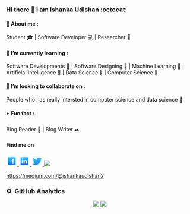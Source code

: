 ### Hi there 👋 I am Ishanka Udishan :octocat:

#### 💬 About me :
Student :mortar_board: | Software Developer :computer: | Researcher :memo:

#### 🌱 I’m currently learning :
Software Developments :triangular_flag_on_post: | Software Designing :triangular_flag_on_post: | Machine Learning :triangular_flag_on_post: | Artificial Intelligence :triangular_flag_on_post: | Data Science :triangular_flag_on_post: | Computer Science :triangular_flag_on_post:

#### 👯 I’m looking to collaborate on :
People who has really intersted in computer science and data science :rocket:

#### ⚡ Fun fact :
Blog Reader :book: | Blog Writer :black_nib:

#### Find me on
<a href="https://m.facebook.com/people/Ishanka-Udishan/100009255044722?fref=nf">
    <img src="image/fb.png" width="30"/>
</a> 
<a href="www.linkedin.com/in/ishanka-udishan">
    <img src="image/link.png" width="30"/>
</a> 
<a href="https://twitter.com/i_udishan">
    <img src="image/twitter.png" width="30"/>
</a> 
<img src="https://medium.com/@ishankaudishan2"/>

https://medium.com/@ishankaudishan2
### ⚙️ &nbsp;GitHub Analytics

<p align="center">
<a href="https://github.com/AVS1508">
  <img height="180em" src="https://github-readme-stats-eight-theta.vercel.app/api?username=RPIUdishan&show_icons=true&theme=algolia&include_all_commits=true&count_private=true"/>
  <img height="180em" src="https://github-readme-stats-eight-theta.vercel.app/api/top-langs/?username=RPIUdishan&layout=compact&langs_count=8&theme=algolia"/>
</a>
</p>


<!--
**RPIUdishan/RPIUdishan** is a ✨ _special_ ✨ repository because its `README.md` (this file) appears on your GitHub profile.
###
Here are some ideas to get you started:

- 🔭 I’m currently working on ...
- 🌱 I’m currently learning ...
- 👯 I’m looking to collaborate on ...
- 🤔 I’m looking for help with ...
- 💬 Ask me about ...
- 📫 How to reach me: ...
- 😄 Pronouns: ...
- ⚡ Fun fact: ...
-->
